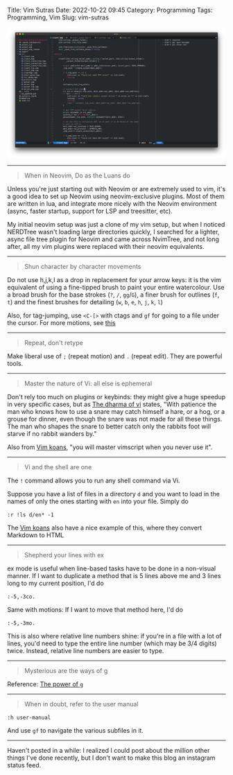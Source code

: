 Title: Vim Sutras
Date: 2022-10-22 09:45
Category: Programming
Tags: Programming, Vim
Slug: vim-sutras

![vim setup screenshot](/articles/2022/res/vim-1.png)

-----

> When in Neovim, Do as the Luans do

Unless you're just starting out with Neovim or are extremely used to vim, it's a good idea to set up Neovim using neovim-exclusive plugins. Most of them are written in lua, and integrate more nicely with the Neovim environment (async, faster startup, support for LSP and treesitter, etc). 

My initial neovim setup was just a clone of my vim setup, but when I noticed NERDTree wasn't loading large directories quickly, I searched for a lighter, async file tree plugin for Neovim and came across NvimTree, and not long after, all my vim plugins were replaced with their neovim equivalents.

-----

> Shun character by character movements

Do not use h,j,k,l as a drop in replacement for your arrow keys: it is the vim equivalent of using a fine-tipped brush to paint your entire watercolour. Use a broad brush for the base strokes (`?`, `/`, `gg`/`G`), a finer brush for outlines (`f`, `t`) and the finest brushes for detailing (`w`, `b`, `e`, `h`, `j`, `k`, `l`)

Also, for tag-jumping, use `<C-[>` with ctags and `gf` for going to a file under the cursor. For more motions, see [this](https://www.barbarianmeetscoding.com/boost-your-coding-fu-with-vscode-and-vim/moving-blazingly-fast-with-the-core-vim-motions/)

-----

> Repeat, don't retype

Make liberal use of `;` (repeat motion) and `.` (repeat edit). They are powerful tools.

-----

> Master the nature of Vi: all else is ephemeral

Don't rely too much on plugins or keybinds: they might give a huge speedup in very specific cases, but as [The dharma of vi](https://blog.samwhited.com/2015/04/the-dharma-of-vi/) states, "With patience the man who knows how to use a snare may catch himself a hare, or a hog, or a grouse for dinner, even though the snare was not made for all these things. The man who shapes the snare to better catch only the rabbits foot will starve if no rabbit wanders by."

Also from [Vim koans](https://blog.sanctum.geek.nz/vim-koans/), "you will master vimscript when you never use it".

-----

> Vi and the shell are one

The `!` command allows you to run any shell command via Vi. 

Suppose you have a list of files in a directory `d` and you want to load in the names of only the ones starting with `en` into your file. Simply do
```
:r !ls d/en* -1
```

The [Vim koans](https://blog.sanctum.geek.nz/vim-koans/) also have a nice example of this, where they convert Markdown to HTML

-----

> Shepherd your lines with ex

ex mode is useful when line-based tasks have to be done in a non-visual manner. If I want to duplicate a method that is 5 lines above me and 3 lines long to my current position, I'd do
```
:-5,-3co.
```

Same with motions: If I want to move that method here, I'd do
```
:-5,-3mo.
```

This is also where relative line numbers shine: if you're in a file with a lot of lines, you'd need to type the entire line number (which may be 3/4 digits) twice. Instead, relative line numbers are easier to type.

-----

> Mysterious are the ways of g

Reference: [The power of `g`](https://vim.fandom.com/wiki/Power_of_g)

-----

> When in doubt, refer to the user manual

```
:h user-manual
```

And use `gf` to navigate the various subfiles in it. 

-----

Haven't posted in a while: I realized I could post about the million other things I've done recently, but I don't want to make this blog an instagram status feed.
